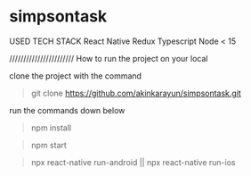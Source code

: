 # simpsontask

USED TECH STACK
React Native
Redux
Typescript
Node < 15


///////////////////////
How to run the project on your local 

clone the project with the command
>git clone https://github.com/akinkarayun/simpsontask.git

run the commands down below
>npm install

>npm start

>npx react-native run-android  || npx react-native run-ios
